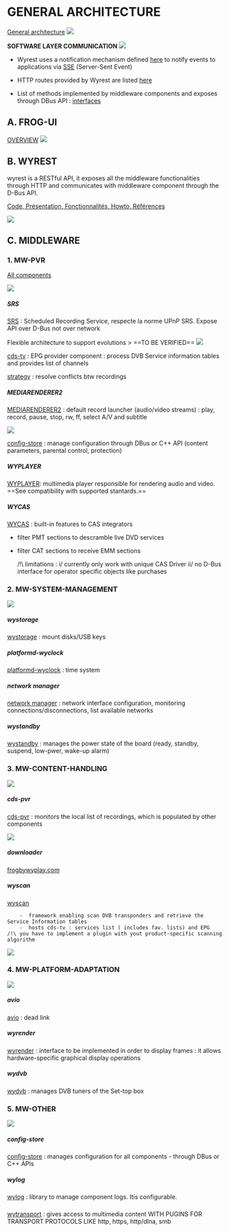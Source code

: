 # GENERAL ARCHITECTURE

[General architecture](https://portal.frogbywyplay.com/docs/wytv/featured/arch_diagram/) 
![](/home/randrianaivoe1/Pictures/A-full-archi.png) 

**SOFTWARE LAYER COMMUNICATION**
![](/home/randrianaivoe1/Pictures/architecture-com.png) 

- Wyrest uses a notification mechanism defined  [here](https://portal.frogbywyplay.com/docs/wytv/featured/components/appframeworks-wyrest/wyrest/http/routes/#get--events-) to notify events to applications via  [SSE](https://developer.mozilla.org/en-US/docs/Web/API/Server-sent_events/Using_server-sent_events) (Server-Sent Event) 

- HTTP routes provided by Wyrest are listed [here](https://portal.frogbywyplay.com/docs/wytv/featured/components/appframeworks-wyrest/wyrest/http/routes/) 

- List of methods implemented by middleware components and exposes through DBus API : [interfaces](https://portal.frogbywyplay.com/docs/wytv/featured/toc-interfaces/) 

## A. FROG-UI
[OVERVIEW](https://portal.frogbywyplay.com/docs/wytv/featured/components/apps-frog-ui/overview/) 
![](/home/randrianaivoe1/Pictures/C-frog-ui.png) 


## B. WYREST
wyrest is a RESTful API, it exposes all the middleware functionalities through HTTP and communicates with middleware component through the D-Bus API.

[Code, Présentation, Fonctionnalités, Howto, Références ](https://portal.frogbywyplay.com/docs/wytv/featured/components/appframeworks-wyrest/overview/) 

![](/home/randrianaivoe1/Pictures/E-wyrest.png) 


## C. MIDDLEWARE
### 1. MW-PVR
[All components](https://portal.frogbywyplay.com/docs/wytv/featured/components/toc-media/) 

![](/home/randrianaivoe1/Pictures/F-PVR.png) 


##### SRS
[SRS](https://portal.frogbywyplay.com/docs/wytv/featured/components/media-srs/overview/)  :  Scheduled Recording Service, respecte la norme UPnP SRS. Expose API over D-Bus not over network

Flexible architecture to support evolutions > ==TO BE VERIFIED==
	![](/home/randrianaivoe1/Pictures/L-SRS.png) 

[cds-tv](https://portal.frogbywyplay.com/docs/wytv/featured/components/contents-cds-tv/overview/#cds-tv) : EPG provider component : process DVB Service information tables and provides list of channels

[strategy](https://portal.frogbywyplay.com/docs/wytv/featured/components/media-strategy/overview/#strategy) : resolve conflicts btw recordings

##### MEDIARENDERER2
[MEDIARENDERER2](https://portal.frogbywyplay.com/docs/wytv/featured/components/media-mediarenderer2/overview/) : default record launcher (audio/video streams) : play, record, pause, stop, rw, ff, select A/V and subtitle

![](/home/randrianaivoe1/Pictures/M-mediarenderer.png) 

[config-store](https://portal.frogbywyplay.com/docs/wytv/featured/components/system-config-store/overview/#config-store) : manage configuration through DBus or C++ API (content parameters, parental control, protection)


##### WYPLAYER
[WYPLAYER](https://portal.frogbywyplay.com/docs/wytv/featured/components/media-wyplayer/overview/): multimedia player responsible for rendering audio and video. ==See compatibility with supported stantards.==


##### WYCAS
[WYCAS](https://portal.frogbywyplay.com/docs/wytv/featured/components/media-libwycas/overview/) : built-in features to CAS integrators 
- filter PMT sections to descramble live DVD services 
- filter CAT sections to receive EMM sections

	/!\  limitations : i/ currently only work with unique CAS Driver ii/ no D-Bus interface for operator specific objects like purchases

### 2. MW-SYSTEM-MANAGEMENT

![](/home/randrianaivoe1/Pictures/G-system-management.png) 

##### wystorage
[wystorage](https://portal.frogbywyplay.com/docs/wytv/featured/components/system-wystorage/overview/) : mount disks/USB keys
##### platformd-wyclock
[platformd-wyclock](https://portal.frogbywyplay.com/docs/wytv/featured/components/system-platformd-wyclock/overview/) : time system
##### network manager
[network manager](https://portal.frogbywyplay.com/docs/wytv/featured/components/system-wynetwork/overview/) : network interface configuration, monitoring connections/disconnections, list available networks
##### wystandby
[wystandby](https://portal.frogbywyplay.com/docs/wytv/featured/components/system-wystandby/overview/) : manages the power state of the board (ready, standby, suspend, low-pwer, wake-up alarm)


### 3. MW-CONTENT-HANDLING

![](/home/randrianaivoe1/Pictures/H-contenthandling.png) 

##### cds-pvr
[cds-pvr](https://portal.frogbywyplay.com/docs/wytv/featured/components/contents-cds-pvr/overview/) : monitors the local list of recordings, which is populated by other components

![](/home/randrianaivoe1/Pictures/Q-cds-pvr.png) 

##### downloader
[frogbywyplay.com](https://frogbywyplay.com/) 


##### wyscan
[wyscan](https://portal.frogbywyplay.com/docs/wytv/featured/components/contents-wyscan/overview/)

		-  framework enabling scan DVB transponders and retrieve the Service Information tables
		-  hosts cds-tv : services list ( includes fav. lists) and EPG
	/!\ you have to implement a plugin with yout product-specific scanning algorithm
![](/home/randrianaivoe1/Pictures/P-wyscan.png) 


### 4. MW-PLATFORM-ADAPTATION
![](/home/randrianaivoe1/Pictures/J-platform-adaptation.png) 

##### avio
[avio](https://portal.frogbywyplay.com/docs/wytv/featured/devkit/components/porting-platformd-nexus-avio/overview/) : dead link

##### wyrender
[wyrender](https://portal.frogbywyplay.com/docs/wytv/featured/components/media-wyrender/overview/) : interface to be implemented in order to display frames : it allows hardware-specific graphical display operations

##### wydvb 
[wydvb](https://portal.frogbywyplay.com/docs/wytv/featured/components/contents-wydvb/overview/) : manages DVB tuners of the Set-top box


### 5. MW-OTHER
![](/home/randrianaivoe1/Pictures/K-other.png) 

##### config-store
[config-store](https://portal.frogbywyplay.com/docs/wytv/featured/components/system-config-store/overview/) : manages configuration for all components - through DBus or C++ APIs

##### wylog
[wylog](https://portal.frogbywyplay.com/docs/wytv/featured/components/utils-wylog/overview/) : library to manage component logs. Itis configurable.

##### 
[wytransport](https://portal.frogbywyplay.com/docs/wytv/featured/components/utils-libwytransport/overview/) : gives access to multimedia content WITH PUGINS FOR TRANSPORT PROTOCOLS LIKE http, https, http/dlna, smb
